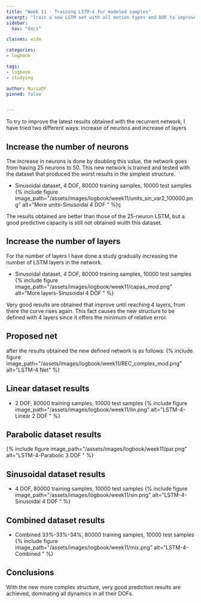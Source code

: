 ```yaml
---
title: "Week 11 - Training LSTM-4 for modeled samples"
excerpt: "Train a new LSTM net with all motion types and DOF to improve results."
sidebar:
  nav: "docs"

classes: wide

categories:
- logbook

tags:
- logbook
- studying

author: NuriaOF
pinned: false


---
```


To try to improve the latest results obtained with the recurrent network, I have tried two different ways: increase of neurons and increase of layers

## Increase the number of neurons

The increase in neurons is done by doubling this value, the network goes from having 25 neurons to 50. This new network is trained and tested with the dataset that produced the worst results in the simplest structure.

- Sinusoidal dataset, 4 DOF, 80000 training samples, 10000 test samples
{% include figure image_path="/assets/images/logbook/week11/units_sin_var2_100000.png" alt="More units-Sinusoidal 4 DOF " %}ç

The results obtained are better than those of the 25-neuron LSTM, but a good predictive capacity is still not obtained wuith this dataset.

## Increase the number of layers

For the number of layers I have done a study gradually increasing the number of LSTM layers in the network.

- Sinusoidal dataset, 4 DOF, 80000 training samples, 10000 test samples
{% include figure image_path="/assets/images/logbook/week11/capas_mod.png" alt="More layers-Sinusoidal 4 DOF " %}

Very good results are obtained that improve until reaching 4 layers, from there the curve rises again. This fact causes the new structure to be defined with 4 layers since it offers the minimum of relative error.

## Proposed net

after the results obtained the new defined network is as follows:
{% include figure image_path="/assets/images/logbook/week11/REC_complex_mod.png" alt="LSTM-4 Net" %}

## Linear dataset results

- 2 DOF, 80000 training samples, 10000 test samples
{% include figure image_path="/assets/images/logbook/week11/lin.png" alt="LSTM-4-Linear 2 DOF " %}

## Parabolic dataset results

{% include figure image_path="/assets/images/logbook/week11/par.png" alt="LSTM-4-Parabolic 3 DOF " %}

## Sinusoidal dataset results

- 4 DOF, 80000 training samples, 10000 test samples
{% include figure image_path="/assets/images/logbook/week11/sin.png" alt="LSTM-4-Sinusoidal 4 DOF " %}

## Combined dataset results

- Combined 33%-33%-34%, 80000 training samples, 10000 test samples
{% include figure image_path="/assets/images/logbook/week11/mix.png" alt="LSTM-4-Combined " %}

## Conclusions

With the new more complex structure, very good prediction results are achieved, dominating all dynamics in all their DOFs.

